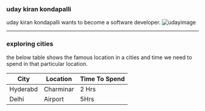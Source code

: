 ### uday kiran kondapalli
uday kiran kondapalli wants to become a software developer.
![udayimage](https://user-images.githubusercontent.com/96584754/188333673-4223f936-5c6e-4fb0-98df-d7099ce76599.jpg)

***

### exploring cities
the below table shows the famous location in a cities and time we need to spend in that particular location.


|City |  Location | Time To Spend |
|    --- |       --- |          --- |
|Hyderabd| Charminar|  2 Hrs | 
|Delhi|   Airport|    5Hrs|